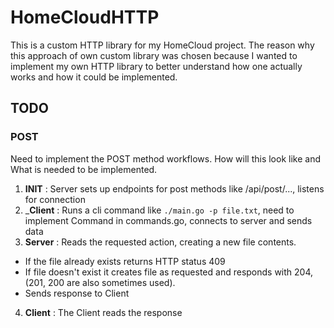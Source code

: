 # HomeCloudHTTP

This is a custom HTTP library for my HomeCloud project. The reason why this approach of own custom library was chosen because I
wanted to implement my own HTTP library to better understand how one actually works and how it could be implemented.

## TODO

### POST

Need to implement the POST method workflows. How will this look like and What is needed to be implemented.

1. __INIT__     : Server sets up endpoints for post methods like /api/post/..., listens for connection 
2. ___Client__  : Runs a cli command like `./main.go -p file.txt`, need to implement Command in commands.go, connects to server and sends data
3. __Server__   : Reads the requested action, creating a new file contents.
  - If the file already exists returns HTTP status 409 
  - If file doesn't exist it creates file as requested and responds with 204, (201, 200 are also sometimes used).
  - Sends response to Client 
4. __Client__   : The Client reads the response
